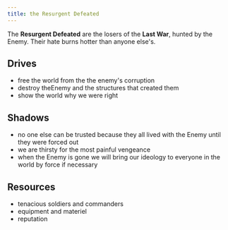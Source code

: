 ```yaml
---
title: the Resurgent Defeated
---
```


The **Resurgent Defeated** are the losers of the **Last War**, hunted by the
Enemy. Their hate burns hotter than anyone else's.

## Drives

- free the world from the the enemy's corruption
- destroy theEnemy and the structures that created them
- show the world why we were right
  
## Shadows

- no one else can be trusted because they all lived with the Enemy until they
  were forced out
- we are thirsty for the most painful vengeance
- when the Enemy is gone we will bring our ideology to everyone in the world by
  force if necessary
  
## Resources

- tenacious soldiers and commanders
- equipment and materiel
- reputation